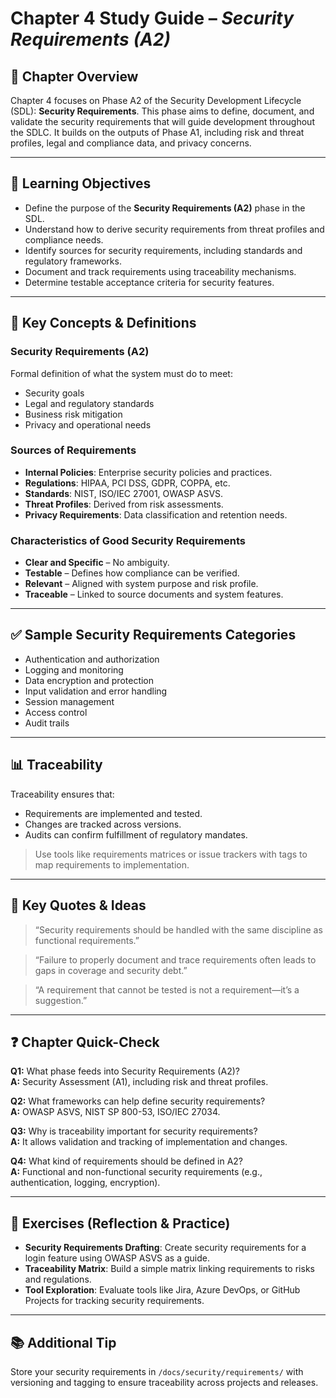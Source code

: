 # Chapter 4 Study Guide – *Security Requirements (A2)*

## 📘 Chapter Overview

Chapter 4 focuses on Phase A2 of the Security Development Lifecycle (SDL): **Security Requirements**. This phase aims to define, document, and validate the security requirements that will guide development throughout the SDLC. It builds on the outputs of Phase A1, including risk and threat profiles, legal and compliance data, and privacy concerns.

---

## 🎯 Learning Objectives

- Define the purpose of the **Security Requirements (A2)** phase in the SDL.
- Understand how to derive security requirements from threat profiles and compliance needs.
- Identify sources for security requirements, including standards and regulatory frameworks.
- Document and track requirements using traceability mechanisms.
- Determine testable acceptance criteria for security features.

---

## 🔑 Key Concepts & Definitions

### Security Requirements (A2)
Formal definition of what the system must do to meet:
- Security goals
- Legal and regulatory standards
- Business risk mitigation
- Privacy and operational needs

### Sources of Requirements
- **Internal Policies**: Enterprise security policies and practices.
- **Regulations**: HIPAA, PCI DSS, GDPR, COPPA, etc.
- **Standards**: NIST, ISO/IEC 27001, OWASP ASVS.
- **Threat Profiles**: Derived from risk assessments.
- **Privacy Requirements**: Data classification and retention needs.

### Characteristics of Good Security Requirements
- **Clear and Specific** – No ambiguity.
- **Testable** – Defines how compliance can be verified.
- **Relevant** – Aligned with system purpose and risk profile.
- **Traceable** – Linked to source documents and system features.

---

## ✅ Sample Security Requirements Categories

- Authentication and authorization
- Logging and monitoring
- Data encryption and protection
- Input validation and error handling
- Session management
- Access control
- Audit trails

---

## 📊 Traceability

Traceability ensures that:
- Requirements are implemented and tested.
- Changes are tracked across versions.
- Audits can confirm fulfillment of regulatory mandates.

> Use tools like requirements matrices or issue trackers with tags to map requirements to implementation.

---

## 💬 Key Quotes & Ideas

> “Security requirements should be handled with the same discipline as functional requirements.”

> “Failure to properly document and trace requirements often leads to gaps in coverage and security debt.”

> “A requirement that cannot be tested is not a requirement—it’s a suggestion.”

---

## ❓ Chapter Quick-Check

**Q1:** What phase feeds into Security Requirements (A2)?  
**A:** Security Assessment (A1), including risk and threat profiles.

**Q2:** What frameworks can help define security requirements?  
**A:** OWASP ASVS, NIST SP 800-53, ISO/IEC 27034.

**Q3:** Why is traceability important for security requirements?  
**A:** It allows validation and tracking of implementation and changes.

**Q4:** What kind of requirements should be defined in A2?  
**A:** Functional and non-functional security requirements (e.g., authentication, logging, encryption).

---

## 🧪 Exercises (Reflection & Practice)

- **Security Requirements Drafting**: Create security requirements for a login feature using OWASP ASVS as a guide.
- **Traceability Matrix**: Build a simple matrix linking requirements to risks and regulations.
- **Tool Exploration**: Evaluate tools like Jira, Azure DevOps, or GitHub Projects for tracking security requirements.

---

## 📚 Additional Tip

Store your security requirements in `/docs/security/requirements/` with versioning and tagging to ensure traceability across projects and releases.
